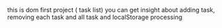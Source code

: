 this is dom first project ( task list)
you can get insight about adding task, removing each task and all task and localStorage processing